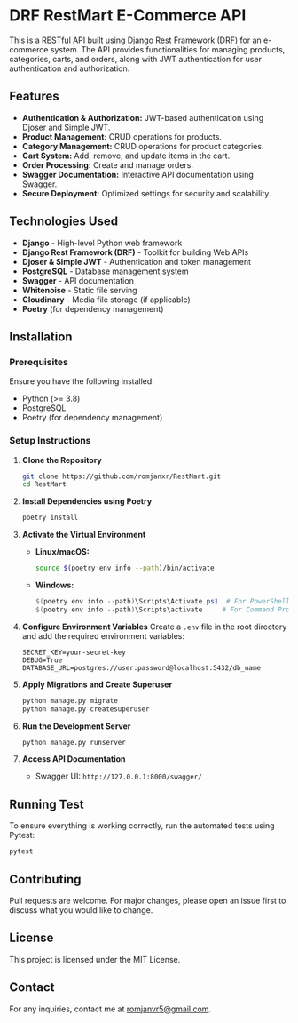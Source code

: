 # DRF RestMart E-Commerce API

This is a RESTful API built using Django Rest Framework (DRF) for an e-commerce system. The API provides functionalities for managing products, categories, carts, and orders, along with JWT authentication for user authentication and authorization.

## Features

- **Authentication & Authorization:** JWT-based authentication using Djoser and Simple JWT.
- **Product Management:** CRUD operations for products.
- **Category Management:** CRUD operations for product categories.
- **Cart System:** Add, remove, and update items in the cart.
- **Order Processing:** Create and manage orders.
- **Swagger Documentation:** Interactive API documentation using Swagger.
- **Secure Deployment:** Optimized settings for security and scalability.

## Technologies Used

- **Django** - High-level Python web framework
- **Django Rest Framework (DRF)** - Toolkit for building Web APIs
- **Djoser & Simple JWT** - Authentication and token management
- **PostgreSQL** - Database management system
- **Swagger** - API documentation
- **Whitenoise** - Static file serving
- **Cloudinary** - Media file storage (if applicable)
- **Poetry** (for dependency management)

## Installation

### Prerequisites
Ensure you have the following installed:
- Python (>= 3.8)
- PostgreSQL
- Poetry (for dependency management)

### Setup Instructions

1. **Clone the Repository**
   ```bash
   git clone https://github.com/romjanxr/RestMart.git
   cd RestMart
   ```

2. **Install Dependencies using Poetry**
   ```bash
   poetry install
   ```

3. **Activate the Virtual Environment**

   * **Linux/macOS:**

     ```bash
     source $(poetry env info --path)/bin/activate
     ```

   * **Windows:**

     ```powershell
     $(poetry env info --path)\Scripts\Activate.ps1  # For PowerShell
     $(poetry env info --path)\Scripts\activate     # For Command Prompt (cmd.exe)
     ```

4. **Configure Environment Variables**
   Create a `.env` file in the root directory and add the required environment variables:
   ```env
   SECRET_KEY=your-secret-key
   DEBUG=True
   DATABASE_URL=postgres://user:password@localhost:5432/db_name
   ```

5. **Apply Migrations and Create Superuser**
   ```bash
   python manage.py migrate
   python manage.py createsuperuser
   ```

6. **Run the Development Server**
   ```bash
   python manage.py runserver
   ```

7. **Access API Documentation**
   - Swagger UI: `http://127.0.0.1:8000/swagger/`

## Running Test
To ensure everything is working correctly, run the automated tests using Pytest:
```bash
pytest
```

## Contributing
Pull requests are welcome. For major changes, please open an issue first to discuss what you would like to change.

## License
This project is licensed under the MIT License.

## Contact
For any inquiries, contact me at [romjanvr5@gmail.com](mailto:romjanvr5@gmail.com).

